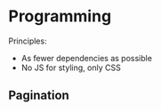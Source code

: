 Programming
===========

Principles:
* As fewer dependencies as possible
* No JS for styling, only CSS



Pagination
----------
